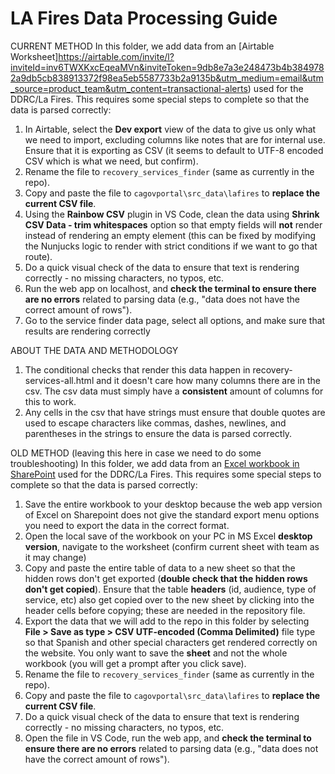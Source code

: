 # LA Fires Data Processing Guide

CURRENT METHOD
In this folder, we add data from an [Airtable Worksheet]https://airtable.com/invite/l?inviteId=inv6TWXKxcEqeaMVn&inviteToken=9db8e7a3e248473b4b3849782a9db5cb838913372f98ea5eb5587733b2a9135b&utm_medium=email&utm_source=product_team&utm_content=transactional-alerts) used for the DDRC/La Fires. This requires some special steps to complete so that the data is parsed correctly:

1. In Airtable, select the **Dev export** view of the data to give us only what we need to import, excluding columns like notes that are for internal use. Ensure that it is exporting as CSV (it seems to default to UTF-8 encoded CSV which is what we need, but confirm).
2. Rename the file to `recovery_services_finder` (same as currently in the repo).
3. Copy and paste the file to `cagovportal\src_data\lafires` to **replace the current CSV file**.
4. Using the **Rainbow CSV** plugin in VS Code, clean the data using **Shrink CSV Data - trim whitespaces** option so that empty fields will **not** render instead of rendering an empty element (this can be fixed by modifying the Nunjucks logic to render with strict conditions if we want to go that route).
5. Do a quick visual check of the data to ensure that text is rendering correctly - no missing characters, no typos, etc.
6. Run the web app on localhost, and **check the terminal to ensure there are no errors** related to parsing data (e.g., "data does not have the correct amount of rows").
7. Go to the service finder data page, select all options, and make sure that results are rendering correctly

ABOUT THE DATA AND METHODOLOGY
1. The conditional checks that render this data happen in recovery-services-all.html and it doesn't care how many columns there are in the csv. The csv data must simply have a **consistent** amount of columns for this to work. 
2. Any cells in the csv that have strings must ensure that double quotes are used to escape characters like commas, dashes, newlines, and parentheses in the strings to ensure the data is parsed correctly.

OLD METHOD (leaving this here in case we need to do some troubleshooting)
In this folder, we add data from an [Excel workbook in SharePoint](https://stateca.sharepoint.com/:x:/r/sites/CSProducts-NaturalDisasterResponse/Shared%20Documents/Consolidated%20Resource%20Checklist.xlsx?d=w54d2373354d14682a32cf0ddae48e0d6&csf=1&web=1&e=AgU3FF) used for the DDRC/La Fires. This requires some special steps to complete so that the data is parsed correctly:

1. Save the entire workbook to your desktop because the web app version of Excel on Sharepoint does not give the standard export menu options you need to export the data in the correct format.
2. Open the local save of the workbook on your PC in MS Excel **desktop version**, navigate to the worksheet (confirm current sheet with team as it may change)
3. Copy and paste the entire table of data to a new sheet so that the hidden rows don't get exported (**double check that the hidden rows don't get copied**). Ensure that the table **headers** (id, audience, type of service, etc) also get copied over to the new sheet by clicking into the header cells before copying; these are needed in the repository file.
4. Export the data that we will add to the repo in this folder by selecting **File > Save as type > CSV UTF-encoded (Comma Delimited)** file type so that Spanish and other special characters get rendered correctly on the website. You only want to save the **sheet** and not the whole workbook (you will get a prompt after you click save).
5. Rename the file to `recovery_services_finder` (same as currently in the repo).
6. Copy and paste the file to `cagovportal\src_data\lafires` to **replace the current CSV file**.
7. Do a quick visual check of the data to ensure that text is rendering correctly - no missing characters, no typos, etc.
8. Open the file in VS Code, run the web app, and **check the terminal to ensure there are no errors** related to parsing data (e.g., "data does not have the correct amount of rows").
